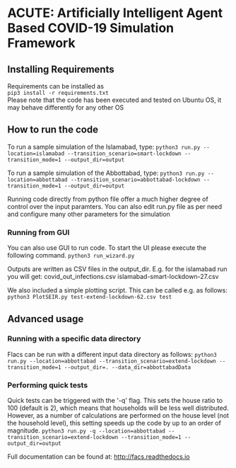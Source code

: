 # ACUTE: Artificially Intelligent Agent Based COVID-19 Simulation Framework

## Installing Requirements
Requirements can be installed as  
`pip3 install -r requirements.txt`  
Please note that the code has been executed and tested on Ubuntu OS, it may behave differently for any other OS  


## How to run the code

To run a sample simulation of the Islamabad, type:
`python3 run.py --location=islamabad --transition_scenario=smart-lockdown --transition_mode=1 --output_dir=output`  

To run a sample simulation of the Abbottabad, type:
`python3 run.py --location=abbottabad --transition_scenario=abbottabad-lockdown --transition_mode=1 --output_dir=output`

Running code directly from python file offer a much higher degree of control over the input paramters. You can also edit run.py file as per need and configure many other parameters for the simulation

### Running from GUI
You can also use GUI to run code. To start the UI please execute the following command.
`python3 run_wizard.py`


Outputs are written as CSV files in the output\_dir. E.g. for the islamabad run you will get:
covid\_out\_infections.csv
islamabad-smart-lockdown-27.csv


We also included a simple plotting script. This can be called e.g. as follows:
`python3 PlotSEIR.py test-extend-lockdown-62.csv test`

## Advanced usage

### Running with a specific data directory
Flacs can be run with a different input data directory as follows:
`python3 run.py --location=abbottabad --transition_scenario=extend-lockdown --transition_mode=1 --output_dir=. --data_dir=abbottabadData`

### Performing quick tests
Quick tests can be triggered with the '-q' flag. This sets the house ratio to 100 (default is 2), which means that households will be less well distributed.
However, as a number of calculations are performed on the house level (not the household level), this setting speeds up the code by up to an order of magnitude.
`python3 run.py -q --location=abbottabad --transition_scenario=extend-lockdown --transition_mode=1 --output_dir=output`

Full documentation can be found at: http://facs.readthedocs.io
 
